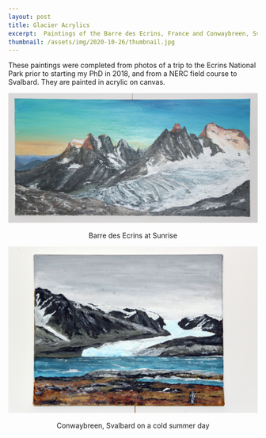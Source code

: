 ```yaml
---
layout: post
title: Glacier Acrylics
excerpt:  Paintings of the Barre des Ecrins, France and Conwaybreen, Svalbard.
thumbnail: /assets/img/2020-10-26/thumbnail.jpg
---
```

These paintings were completed from photos of a trip to the Ecrins National Park prior to starting my PhD in 2018, and from a NERC field course to Svalbard.  They are painted in acrylic on canvas.

<div>
  <img src="/assets/img/2020-10-26/BarreDesEcrins.jpg" alt="The Barre des Ecrins at Sunrise, acrylic on canvas."/>
</div>

<p style="text-align: center">Barre des Ecrins at Sunrise</p>

<div>
  <img src="/assets/img/2020-10-26/NyAlesund.jpg" alt="Conwaybreen, Svalbard on a cold summer day, acrylic on canvas."/>
</div>

<p style="text-align: center">Conwaybreen, Svalbard on a cold summer day</p>
